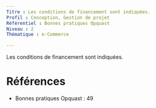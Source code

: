 ```yaml
---
Titre : Les conditions de financement sont indiquées.
Profil : Conception, Gestion de projet
Référentiel : Bonnes pratiques Opquast
Niveau : 2
Thématique : e-Commerce

---
```

Les conditions de financement sont indiquées.

# Références

*   Bonnes pratiques Opquast : 49
